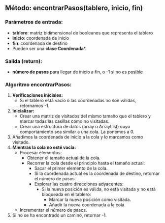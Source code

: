 ## Método: encontrarPasos(tablero, inicio, fin) 

### Parámetros de entrada:

- **tablero**: matriz bidimensional de booleanos que representa el tablero
- **inicio**: coordenada de inicio
- **fin**: coordenada de destino
- Pueden ser una **clase Coordenada***.

### Salida (return):

- **número de pasos** para llegar de inicio a fin, o -1 si no es posible

### Algoritmo encontrarPasos:

1. **Verificaciones iniciales:**
   - Si el tablero está vacío o las coordenadas no son válidas, retornamos -1.
2. **Inicializar:**
   - Crear una matriz de visitados del mismo tamaño que el tablero y marcar todas las casillas como no visitadas.
   - Crear una estructura de datos (array o ArrayList) cuyo comportamiento sea similar a una cola. La ponemos a 0.
3. Añadimos la coordenada de inicio a la cola y lo marcamos como visitado.
4. **Mientras la cola no esté vacía:**
   - Procesar elementos:
     - Obtener el tamaño actual de la cola.
     - Recorrer la cola desde el principio hasta el tamaño actual:
       - Sacar el primer elemento de la cola.
       - Si la coordenada actual es la coordenada de destino, retornar el número de pasos.
       - Explorar las cuatro direcciones adyacentes:
         - Si la nueva posición es válida, no está visitada y no está bloqueada en el tablero:
           - Marcar la nueva posición como visitada.
           - Añadir la nueva coordenada a la cola.
   - Incrementar el número de pasos.
5. Si no se ha encontrado un camino, retornar -1.
